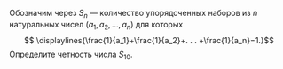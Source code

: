 Обозначим через $S_n$ — количество упорядоченных наборов из $n$ натуральных чисел $(a_1, a_2, . . . , a_n)$ для которых $$  \displaylines{\frac{1}{a_1}+\frac{1}{a_2}+. . . +\frac{1}{a_n}=1.}$$ Определите четность  числа $S_{10}$.